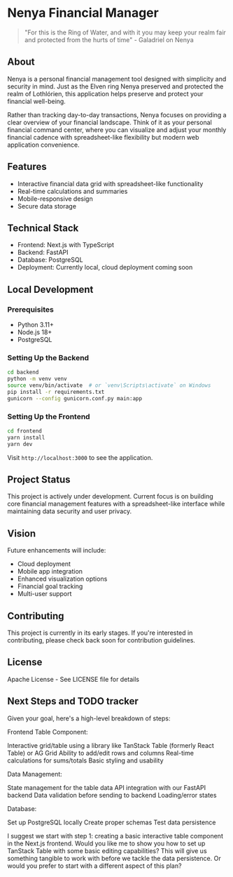 # Nenya Financial Manager

> "For this is the Ring of Water, and with it you may keep your realm fair and protected from the hurts of time" - Galadriel on Nenya

## About
Nenya is a personal financial management tool designed with simplicity and security in mind. Just as the Elven ring Nenya preserved and protected the realm of Lothlórien, this application helps preserve and protect your financial well-being.

Rather than tracking day-to-day transactions, Nenya focuses on providing a clear overview of your financial landscape. Think of it as your personal financial command center, where you can visualize and adjust your monthly financial cadence with spreadsheet-like flexibility but modern web application convenience.

## Features
- Interactive financial data grid with spreadsheet-like functionality
- Real-time calculations and summaries
- Mobile-responsive design
- Secure data storage

## Technical Stack
- Frontend: Next.js with TypeScript
- Backend: FastAPI
- Database: PostgreSQL
- Deployment: Currently local, cloud deployment coming soon

## Local Development

### Prerequisites
- Python 3.11+
- Node.js 18+
- PostgreSQL

### Setting Up the Backend
```bash
cd backend
python -m venv venv
source venv/bin/activate  # or `venv\Scripts\activate` on Windows
pip install -r requirements.txt
gunicorn --config gunicorn.conf.py main:app
```

### Setting Up the Frontend
```bash
cd frontend
yarn install
yarn dev
```

Visit `http://localhost:3000` to see the application.

## Project Status
This project is actively under development. Current focus is on building core financial management features with a spreadsheet-like interface while maintaining data security and user privacy.

## Vision
Future enhancements will include:
- Cloud deployment
- Mobile app integration
- Enhanced visualization options
- Financial goal tracking
- Multi-user support

## Contributing
This project is currently in its early stages. If you're interested in contributing, please check back soon for contribution guidelines.

## License
Apache License - See LICENSE file for details



## Next Steps and TODO tracker

Given your goal, here's a high-level breakdown of steps:

Frontend Table Component:

Interactive grid/table using a library like TanStack Table (formerly React Table) or AG Grid
Ability to add/edit rows and columns
Real-time calculations for sums/totals
Basic styling and usability


Data Management:

State management for the table data
API integration with our FastAPI backend
Data validation before sending to backend
Loading/error states


Database:

Set up PostgreSQL locally
Create proper schemas
Test data persistence



I suggest we start with step 1: creating a basic interactive table component in the Next.js frontend. Would you like me to show you how to set up TanStack Table with some basic editing capabilities? This will give us something tangible to work with before we tackle the data persistence.
Or would you prefer to start with a different aspect of this plan?